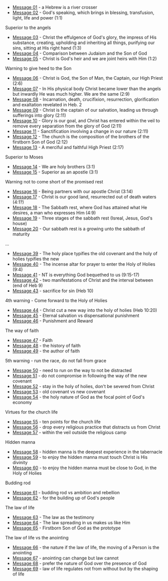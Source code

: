 - [Message 01](msg01.md) - a Hebrew is a river crosser
- [Message 02](msg02.md) - God's speaking, which brings in blessing, transfusion, light, life and power (1:1)

Superior to the angels
- [Message 03](msg03.md) - Christ the effulgence of God's glory, the impress of His substance, creating, upholding and inheriting all things, purifying our sins, sitting at His right hand (1:3)
- [Message 04](msg04.md) - Comparison between Judaism and the Son of God
- [Message 05](msg05.md) - Christ is God's heir and we are joint heirs with Him (1:2)

Warning to give heed to the Son
- [Message 06](msg06.md) - Christ is God, the Son of Man, the Captain, our High Priest (2:6)
- [Message 07](msg07.md) - In His physical body Christ became lower than the angels but inwardly He was much higher. We are the same (2:9)
- [Message 08](msg08.md) - Incarnation, death, crucifixion, resurrection, glorification and exaltation revelated in Heb. 2
- [Message 09](msg09.md) - Christ is the captain of our salvation, leading us through sufferings into glory (2:11)
- [Message 10](msg10.md) - Glory is our goal, and Christ has entered within the veil to remove every separation from the glory of God (2:11)
- [Message 11](msg11.md) - Sanctification involving a change in our nature (2:11)
- [Message 12](msg12.md) - The church is the composition of the brothers of the firstborn Son of God (2:12)
- [Message 13](msg13.md) - A merciful and faithful High Priest (2:17)

Superior to Moses
- [Message 14](msg14.md) - We are holy brothers (3:1)
- [Message 15](msg15.md) - Superior as an apostle (3:1)

Warning not to come short of the promised rest
- [Message 16](msg16.md) - Being partners with our apostle Christ (3:14)
- [Message 17](msg17.md) - Christ is our good land, resurrected out of death waters (4:1?)
- [Message 18](msg18.md) - The Sabbath rest, where God has attained what He desires, a man who expresses Him (4:9)
- [Message 19](msg19.md) - Three stages of the sabbath rest (Isreal, Jesus, God's house)
- [Message 20](msg20.md) - Our sabbath rest is a growing unto the sabbath of maturity

...


- [Message 39](msg39.md) - The holy place typifies the old covenant and the holy of holies typifies the new
- [Message 40](msg40.md) - The incense altar for prayer to enter the Holy of Holies (9:4)
- [Message 41](msg41.md) - NT is everything God bequethed to us (9:15-17)
- [Message 42](msg42.md) - two manifestations of Christ and the interval between (end of Heb 9) 
- [Message 43](msg43.md) - sacrifice for sin (Heb 10)

4th warning - Come forward to the Holy of Holies
- [Message 44](msg44.md) - Christ cut a new way into the holy of holies (Heb 10:20)
- [Message 45](msg45.md) - Eternal salvation vs dispensational punishment
- [Message 46](msg46.md) - Punishment and Reward

The way of faith
- [Message 47](msg47.md) - Faith
- [Message 48](msg48.md) - the history of faith
- [Message 49](msg49.md) - the author of faith

5th warning - run the race, do not fall from grace
- [Message 50](msg50.md) - need to run on the way to not be distracted
- [Message 51](msg51.md) - do not compromise in following the way of the new covenant
- [Message 52](msg52.md) - stay in the holy of holies, don't be severed from Christ
- [Message 53](msg53.md) - old covenant vs new covenant
- [Message 54](msg54.md) - the holy nature of God as the focal point of God's economy

Virtues for the church life
- [Message 55](msg55.md) - ten points for the church life
- [Message 56](msg56.md) - drop every religious practice that distracts us from Christ
- [Message 57](msg57.md) - within the veil outside the religious camp

Hidden manna 
- [Message 58](msg58.md) - hidden manna is the deepest experience in the tabernacle
- [Message 59](msg59.md) - to enjoy the hidden manna must touch Christ is His divinity
- [Message 60](msg60.md) - to enjoy the hidden manna must be close to God, in the Holy of Holies

Budding rod
- [Message 61](msg61.md) - budding rod vs ambition and rebellion
- [Message 62](msg62.md) - for the building up of God's people

The law of life
- [Message 63](msg63.md) - The law as the testimony
- [Message 64](msg64.md) - The law spreading in us makes us like Him
- [Message 65](msg65.md) - Firstborn Son of God as the prototype

The law of life vs the anointing
- [Message 66](msg66.md) - the nature if the law of life, the moving of a Person is the anointing
- [Message 67](msg67.md) - anointing can change but law cannot
- [Message 68](msg68.md) - prefer the nature of God over the presence of God
- [Message 69](msg69.md) - law of life regulates not from without but by the shaping of life 
